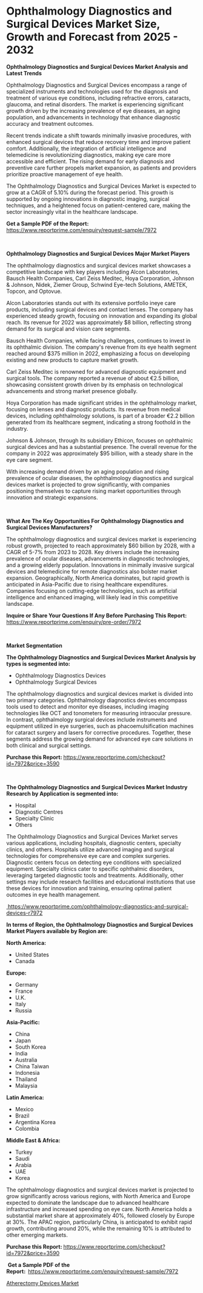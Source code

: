 <p><h1>Ophthalmology Diagnostics and Surgical Devices Market Size, Growth and Forecast from 2025 - 2032</h1></p><p><strong>Ophthalmology Diagnostics and Surgical Devices Market Analysis and Latest Trends</strong></p>
<p><p>Ophthalmology Diagnostics and Surgical Devices encompass a range of specialized instruments and technologies used for the diagnosis and treatment of various eye conditions, including refractive errors, cataracts, glaucoma, and retinal disorders. The market is experiencing significant growth driven by the increasing prevalence of eye diseases, an aging population, and advancements in technology that enhance diagnostic accuracy and treatment outcomes. </p><p>Recent trends indicate a shift towards minimally invasive procedures, with enhanced surgical devices that reduce recovery time and improve patient comfort. Additionally, the integration of artificial intelligence and telemedicine is revolutionizing diagnostics, making eye care more accessible and efficient. The rising demand for early diagnosis and preventive care further propels market expansion, as patients and providers prioritize proactive management of eye health. </p><p>The Ophthalmology Diagnostics and Surgical Devices Market is expected to grow at a CAGR of 5.10% during the forecast period. This growth is supported by ongoing innovations in diagnostic imaging, surgical techniques, and a heightened focus on patient-centered care, making the sector increasingly vital in the healthcare landscape.</p></p>
<p><strong>Get a Sample PDF of the Report:&nbsp;</strong> <a href="https://www.reportprime.com/enquiry/request-sample/7972?utm_campaign=2758&utm_medium=2&utm_source=Github&utm_content=ia&utm_term=19032025&utm_id=ophthalmology-diagnostics-and-surgical-devices">https://www.reportprime.com/enquiry/request-sample/7972</a></p>
<p>&nbsp;</p>
<p><strong>Ophthalmology Diagnostics and Surgical Devices Major Market Players</strong></p>
<p><p>The ophthalmology diagnostics and surgical devices market showcases a competitive landscape with key players including Alcon Laboratories, Bausch Health Companies, Carl Zeiss Meditec, Hoya Corporation, Johnson & Johnson, Nidek, Ziemer Group, Schwind Eye-tech Solutions, AMETEK, Topcon, and Optovue.</p><p>Alcon Laboratories stands out with its extensive portfolio ineye care products, including surgical devices and contact lenses. The company has experienced steady growth, focusing on innovation and expanding its global reach. Its revenue for 2022 was approximately $8 billion, reflecting strong demand for its surgical and vision care segments.</p><p>Bausch Health Companies, while facing challenges, continues to invest in its ophthalmic division. The company's revenue from its eye health segment reached around $375 million in 2022, emphasizing a focus on developing existing and new products to capture market growth.</p><p>Carl Zeiss Meditec is renowned for advanced diagnostic equipment and surgical tools. The company reported a revenue of about €2.5 billion, showcasing consistent growth driven by its emphasis on technological advancements and strong market presence globally.</p><p>Hoya Corporation has made significant strides in the ophthalmology market, focusing on lenses and diagnostic products. Its revenue from medical devices, including ophthalmology solutions, is part of a broader €2.2 billion generated from its healthcare segment, indicating a strong foothold in the industry.</p><p>Johnson & Johnson, through its subsidiary Ethicon, focuses on ophthalmic surgical devices and has a substantial presence. The overall revenue for the company in 2022 was approximately $95 billion, with a steady share in the eye care segment.</p><p>With increasing demand driven by an aging population and rising prevalence of ocular diseases, the ophthalmology diagnostics and surgical devices market is projected to grow significantly, with companies positioning themselves to capture rising market opportunities through innovation and strategic expansions.</p></p>
<p>&nbsp;</p>
<p><strong>What Are The Key Opportunities For Ophthalmology Diagnostics and Surgical Devices Manufacturers?</strong></p>
<p><p>The ophthalmology diagnostics and surgical devices market is experiencing robust growth, projected to reach approximately $60 billion by 2028, with a CAGR of 5-7% from 2023 to 2028. Key drivers include the increasing prevalence of ocular diseases, advancements in diagnostic technologies, and a growing elderly population. Innovations in minimally invasive surgical devices and telemedicine for remote diagnostics also bolster market expansion. Geographically, North America dominates, but rapid growth is anticipated in Asia-Pacific due to rising healthcare expenditures. Companies focusing on cutting-edge technologies, such as artificial intelligence and enhanced imaging, will likely lead in this competitive landscape.</p></p>
<p><strong>Inquire or Share Your Questions If Any Before Purchasing This Report:</strong> <a href="https://www.reportprime.com/enquiry/pre-order/7972?utm_campaign=2758&utm_medium=2&utm_source=Github&utm_content=ia&utm_term=19032025&utm_id=ophthalmology-diagnostics-and-surgical-devices">https://www.reportprime.com/enquiry/pre-order/7972</a></p>
<p>&nbsp;</p>
<p><strong>Market Segmentation</strong></p>
<p><strong>The Ophthalmology Diagnostics and Surgical Devices Market Analysis by types is segmented into:</strong></p>
<p><ul><li>Ophthalmology Diagnostics Devices</li><li>Ophthalmology Surgical Devices</li></ul></p>
<p><p>The ophthalmology diagnostics and surgical devices market is divided into two primary categories. Ophthalmology diagnostics devices encompass tools used to detect and monitor eye diseases, including imaging technologies like OCT and tonometers for measuring intraocular pressure. In contrast, ophthalmology surgical devices include instruments and equipment utilized in eye surgeries, such as phacoemulsification machines for cataract surgery and lasers for corrective procedures. Together, these segments address the growing demand for advanced eye care solutions in both clinical and surgical settings.</p></p>
<p><strong>Purchase this Report:&nbsp;</strong><a href="https://www.reportprime.com/checkout?id=7972&price=3590&utm_campaign=2758&utm_medium=2&utm_source=Github&utm_content=ia&utm_term=19032025&utm_id=ophthalmology-diagnostics-and-surgical-devices">https://www.reportprime.com/checkout?id=7972&price=3590</a></p>
<p>&nbsp;</p>
<p><strong>The Ophthalmology Diagnostics and Surgical Devices Market Industry Research by Application is segmented into:</strong></p>
<p><ul><li>Hospital</li><li>Diagnostic Centres</li><li>Specialty Clinic</li><li>Others</li></ul></p>
<p><p>The Ophthalmology Diagnostics and Surgical Devices Market serves various applications, including hospitals, diagnostic centers, specialty clinics, and others. Hospitals utilize advanced imaging and surgical technologies for comprehensive eye care and complex surgeries. Diagnostic centers focus on detecting eye conditions with specialized equipment. Specialty clinics cater to specific ophthalmic disorders, leveraging targeted diagnostic tools and treatments. Additionally, other settings may include research facilities and educational institutions that use these devices for innovation and training, ensuring optimal patient outcomes in eye health management.</p></p>
<p><a href="https://www.reportprime.com/ophthalmology-diagnostics-and-surgical-devices-r7972?utm_campaign=2758&utm_medium=2&utm_source=Github&utm_content=ia&utm_term=19032025&utm_id=ophthalmology-diagnostics-and-surgical-devices">&nbsp;https://www.reportprime.com/ophthalmology-diagnostics-and-surgical-devices-r7972</a></p>
<p><strong>In terms of Region, the Ophthalmology Diagnostics and Surgical Devices Market Players available by Region are:</strong></p>
<p>
    <p> <strong> North America: </strong>
        <ul>
            <li>United States</li>
            <li>Canada</li>
        </ul>
        </p> 
    <p> <strong> Europe: </strong>
        <ul>
            <li>Germany</li>
            <li>France</li>
            <li>U.K.</li>
            <li>Italy</li>
            <li>Russia</li>
        </ul>
        </p> 
    <p> <strong> Asia-Pacific: </strong>
        <ul>
            <li>China</li>
            <li>Japan</li>
            <li>South Korea</li>
            <li>India</li>
            <li>Australia</li>
            <li>China Taiwan</li>
            <li>Indonesia</li>
            <li>Thailand</li>
            <li>Malaysia</li>
        </ul>
        </p> 
    <p> <strong> Latin America: </strong>
        <ul>
            <li>Mexico</li>
            <li>Brazil</li>
            <li>Argentina Korea</li>
            <li>Colombia</li>
        </ul>
        </p> 
    <p> <strong> Middle East & Africa: </strong>
        <ul>
            <li>Turkey</li>
            <li>Saudi</li>
            <li>Arabia</li>
            <li>UAE</li>
            <li>Korea</li>
        </ul>
    </p>
    </p>
<p><p>The ophthalmology diagnostics and surgical devices market is projected to grow significantly across various regions, with North America and Europe expected to dominate the landscape due to advanced healthcare infrastructure and increased spending on eye care. North America holds a substantial market share at approximately 40%, followed closely by Europe at 30%. The APAC region, particularly China, is anticipated to exhibit rapid growth, contributing around 20%, while the remaining 10% is attributed to other emerging markets.</p></p>
<p><strong>Purchase this Report: </strong><a href="https://www.reportprime.com/checkout?id=7972&price=3590&utm_campaign=2758&utm_medium=2&utm_source=Github&utm_content=ia&utm_term=19032025&utm_id=ophthalmology-diagnostics-and-surgical-devices">https://www.reportprime.com/checkout?id=7972&price=3590</a></p>
<p>&nbsp;<strong>Get a Sample PDF of the Report:&nbsp;&nbsp;</strong><a href="https://www.reportprime.com/enquiry/request-sample/7972?utm_campaign=2758&utm_medium=2&utm_source=Github&utm_content=ia&utm_term=19032025&utm_id=ophthalmology-diagnostics-and-surgical-devices">https://www.reportprime.com/enquiry/request-sample/7972</a></p>
<p><strong></strong></p>
<p><p><a href="https://github.com/lizamflotow/Market-Research-Report-List-1/blob/main/atherectomy-devices-market.md?utm_campaign=2758&utm_medium=2&utm_source=Github&utm_content=ia&utm_term=19032025&utm_id=ophthalmology-diagnostics-and-surgical-devices">Atherectomy Devices Market</a></p></p>